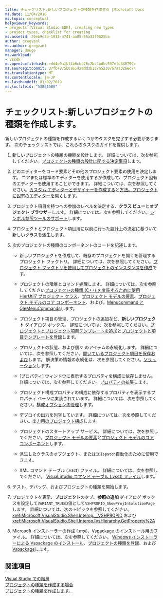 ```yaml
---
title: チェックリスト:新しいプロジェクトの種類を作成する |Microsoft Docs
ms.date: 11/04/2016
ms.topic: conceptual
helpviewer_keywords:
- projects [Visual Studio SDK], creating new types
- project types, checklist for creating
ms.assetid: 29eb9c3b-1933-4741-aa85-65a33f0825ba
author: gregvanl
ms.author: gregvanl
manager: douge
ms.workload:
- vssdk
ms.openlocfilehash: edd4c0a1bf4b6cbc76c2bc4bdbc597efd348799c
ms.sourcegitcommit: 37fb7075b0a65d2add3b137a5230767aa3266c74
ms.translationtype: MT
ms.contentlocale: ja-JP
ms.lasthandoff: 01/02/2019
ms.locfileid: "53861586"
---
```

# <a name="checklist-create-new-project-types"></a>チェックリスト:新しいプロジェクトの種類を作成します。
新しいプロジェクトの種類を作成するいくつかのタスクを完了する必要があります。 次のチェックリストでは、これらのタスクのガイドを提供します。  
  
1.  新しいプロジェクトの種類の機能を設計します。 詳細については、次を参照してください。[プロジェクトの種類の設計に関する決定事項](../../extensibility/internals/project-type-design-decisions.md)します。  
  
2.  どのエディターをコード要素とその他のプロジェクト要素の使用を決定します。 コアまたは標準のエディターを使用するか作成して、プロジェクト固有のエディターを使用することができます。 詳細については、次を参照してください。[カスタム エディターとデザイナーを作成する](../../extensibility/creating-custom-editors-and-designers.md)と[方法。プロジェクトに固有のエディターを開く](../../extensibility/how-to-open-project-specific-editors.md)します。  
  
3.  プロジェクト項目を持つへの参加のレベルを決定する、**クラス ビュー**と**オブジェクト ブラウザー**します。 詳細については、次を参照してください。[シンボル参照ツールのサポート](../../extensibility/internals/supporting-symbol-browsing-tools.md)します。  
  
4.  プロジェクトとプロジェクト項目用に以前に行った設計上の決定に基づいて新しいクラスを派生します。  
  
5.  次のプロジェクトの種類のコンポーネントのコードを記述します。  
  
    -   新しいプロジェクトを作成して、既存のプロジェクトを開くを管理するプロジェクト ファクトリ。 詳細については、次を参照してください。[プロジェクト ファクトリを使用してプロジェクトのインスタンスを作成](../../extensibility/internals/creating-project-instances-by-using-project-factories.md)です。  
  
    -   プロジェクトの階層とコマンド処理します。 詳細については、次を参照してください[プロジェクトの種類 (C++) を実装するために使用 HierUtil7 プロジェクト クラス](https://msdn.microsoft.com/library/a5c16a09-94a2-46ef-87b5-35b815e2f346)、[プロジェクト モデルの要素](../../extensibility/internals/elements-of-a-project-model.md)、[プロジェクト モデルのコア コンポーネント](../../extensibility/internals/project-model-core-components.md)、および。[Menucommand とOleMenuCommands](../../extensibility/menucommands-vs-olemenucommands.md)します。  
  
    -   プロジェクト項目の管理、プロジェクトの追加など、**新しいプロジェクト** ダイアログ ボックス。 詳細については、次を参照してください。[プロジェクトとプロジェクト項目テンプレートを追加](../../extensibility/internals/adding-project-and-project-item-templates.md)と[プロジェクトと項目テンプレートを登録](../../extensibility/internals/registering-project-and-item-templates.md)します。  
  
    -   プロジェクトの状態、および個々 のアイテムの永続化します。 詳細については、次を参照してください。[開いているプロジェクト項目を保存および](../../extensibility/internals/opening-and-saving-project-items.md)します。 解決策の情報の永続化は、次を参照してください。[ソリューション](../../extensibility/internals/solutions.md)します。  
  
    -   [プロパティ] ウィンドウに表示するプロパティを構成に依存しません。 詳細については、次を参照してください。[プロパティの拡張](../../extensibility/internals/extending-properties.md)します。  
  
    -   プロジェクト構成プロパティの構成に依存するプロパティを表示するプロパティ ページに実装されています。 詳細については、次を参照してください。[構成オプションの管理](../../extensibility/internals/managing-configuration-options.md)します。  
  
    -   デプロイの出力を列挙しています。 詳細については、次を参照してください。[出力用のプロジェクト構成](../../extensibility/internals/project-configuration-for-output.md)します。  
  
    -   プロジェクトのスタートアップ サービス。 詳細については、次を参照してください。[プロジェクト モデルの要素](../../extensibility/internals/elements-of-a-project-model.md)と[プロジェクト モデルのコア コンポーネント](../../extensibility/internals/project-model-core-components.md)します。  
  
    -   派生したクラスのオブジェクト、または`IDispatch`自動化のために使用できます。  
  
    -   XML コマンド テーブル (*.vsct*) ファイル。 詳細については、次を参照してください。 [Visual Studio コマンド テーブル (.vsct) ファイル](../../extensibility/internals/visual-studio-command-table-dot-vsct-files.md)します。  
  
6.  テスト、デバッグ、およびプロジェクトの種類を開始します。  
  
7.  プロジェクトを表示、**プロジェクト**のタブ、**参照の追加** ダイアログ ボックスを設定して`VARIANT_TRUE`の値として`VSHPROPID_ShowProjInSolutionPage`します。 詳細については、次のトピックを参照してください。 <xref:Microsoft.VisualStudio.Shell.Interop.__VSHPROPID> および <xref:Microsoft.VisualStudio.Shell.Interop.IVsHierarchy.GetProperty%2A>  
  
8.  Microsoft インストーラーの作成 (*.msi*)、Vspackage のインストール用のファイル。 詳細については、次を参照してください。 [Windows インストーラーによる Vspackage のインストール](../../extensibility/internals/installing-vspackages-with-windows-installer.md)、[プロジェクトの種類を登録](../../extensibility/internals/registering-a-project-type.md)、および[Vspackage](../../extensibility/internals/vspackages.md)します。  
  
## <a name="see-also"></a>関連項目  
 [Visual Studio での階層](../../extensibility/internals/hierarchies-in-visual-studio.md)   
 [プロジェクトの種類を作成する場合](../../extensibility/internals/when-to-create-project-types.md)   
 [プロジェクトの種類を作成します。](../../extensibility/internals/creating-project-types.md)